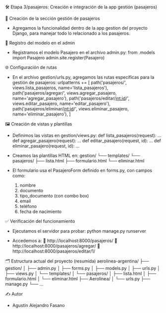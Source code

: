 🛠️ Etapa 3/pasajeros: Creación e integración de la app gestión (pasajeros)

🧩 Creación de la sección gestión de pasajeros
- Agregamos la funcionalidad dentro de la app gestion del proyecto Django, para manejar todo lo relacionado a los pasajeros.

🧠 Registro del modelo en el admin
- Registramos el modelo Pasajero en el archivo admin.py:
    from .models import Pasajero
    admin.site.register(Pasajero)

🌐 Configuración de rutas
- En el archivo gestion/urls.py, agregamos las rutas específicas para la gestión de pasajeros:
    urlpatterns += [
        path('pasajeros/', views.lista_pasajeros, name='lista_pasajeros'),
        path('pasajeros/agregar/', views.agregar_pasajero, name='agregar_pasajero'),
        path('pasajeros/editar/<int:id>/', views.editar_pasajero, name='editar_pasajero'),
        path('pasajeros/eliminar/<int:id>/', views.eliminar_pasajero, name='eliminar_pasajero'),
    ]

🖼️ Creación de vistas y plantillas
- Definimos las vistas en gestion/views.py:
    def lista_pasajeros(request): ...
    def agregar_pasajero(request): ...
    def editar_pasajero(request, id): ...
    def eliminar_pasajero(request, id): ...

- Creamos las plantillas HTML en:
    gestion/
    └── templates/
        └── pasajeros/
            ├── lista.html
            ├── formulario.html
            └── eliminar.html

- El formulario usa el PasajeroForm definido en forms.py, con campos como:
    1. nombre
    2. documento
    3. tipo_documento (con combo box)
    4. email
    5. teléfono
    6. fecha de nacimiento

✅ Verificación del funcionamiento
- Ejecutamos el servidor para probar:
    python manage.py runserver

- Accedemos a:
    📍 http://localhost:8000/pasajeros/
    📍 http://localhost:8000/pasajeros/agregar/
    📍 http://localhost:8000/pasajeros/editar/1/

🗂️ Estructura actual del proyecto (resumida)
    aerolinea-argentina/
    ├── gestion/
    │   ├── admin.py
    │   ├── forms.py
    │   ├── models.py
    │   ├── urls.py
    │   ├── views.py
    │   └── templates/
    │       └── pasajeros/
    │           ├── lista.html
    │           ├── formulario.html
    │           └── eliminar.html
    ├── Aerolinea/
    │   └── urls.py
    ├── manage.py
    └── ...

✍️ Autor
- Agustín Alejandro Fasano